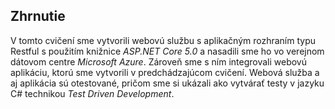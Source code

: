## Zhrnutie

V tomto cvičení sme vytvorili webovú službu s aplikačným rozhraním typu Restful
s použitím knižnice _ASP.NET Core 5.0_ a nasadili sme ho vo verejnom dátovom centre
_Microsoft Azure_. Zároveň sme s ním
integrovali webovú aplikáciu, ktorú sme vytvorili v predchádzajúcom cvičení. Webová
služba a aj aplikácia sú otestované, pričom sme si ukázali ako vytvárať testy v jazyku
C# technikou _Test Driven Development_.
